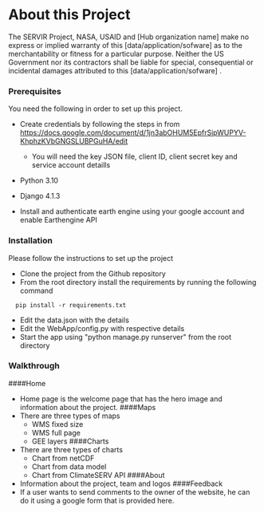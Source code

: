 # About this Project

The SERVIR Project, NASA, USAID and [Hub organization name] make no express or implied warranty of this [data/application/sofware] as to the merchantability or fitness for a particular purpose. Neither the US Government nor its contractors shall be liable for special, consequential or incidental damages attributed to this [data/application/sofware] .

### Prerequisites

You need the following in order to set up this project.

* Create credentials by following the steps in from https://docs.google.com/document/d/1jn3abOHUM5EpfrSipWUPYV-KhphzKVbGNGSLUBPGuHA/edit
    * You will need the key JSON file, client ID, client secret key and service account detaills
  
* Python 3.10
* Django 4.1.3
* Install and authenticate earth engine using your google account and enable Earthengine API 

### Installation

Please follow the instructions to set up the project
* Clone the project from the Github repository
* From the root directory install the requirements by running the following command 

```  
  pip install -r requirements.txt
```
* Edit the data.json with the details 
* Edit the WebApp/config.py with respective details
* Start the app using "python manage.py runserver" from the root directory

### Walkthrough

####Home
* Home page is the welcome page that has the hero image and information about the project. 
####Maps
* There are three types of maps
  * WMS fixed size
  * WMS full page
  * GEE layers
####Charts
* There are three types of charts
  * Chart from netCDF
  * Chart from data model
  * Chart from ClimateSERV API
####About
* Information about the project, team and logos
####Feedback
* If a user wants to send comments to the owner of the website, he can do it using a google form that is provided here.
